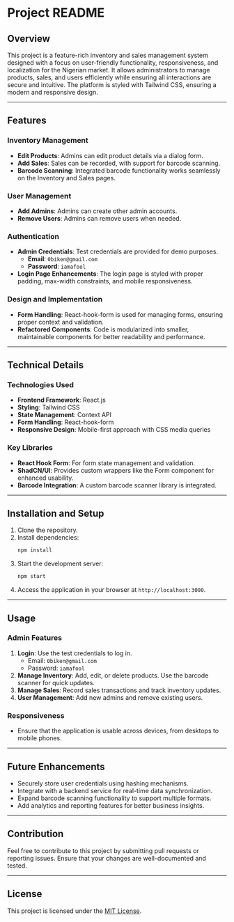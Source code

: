 # Project README

## Overview

This project is a feature-rich inventory and sales management system designed with a focus on user-friendly functionality, responsiveness, and localization for the Nigerian market. It allows administrators to manage products, sales, and users efficiently while ensuring all interactions are secure and intuitive. The platform is styled with Tailwind CSS, ensuring a modern and responsive design.

---

## Features

### Inventory Management

- **Edit Products**: Admins can edit product details via a dialog form.
- **Add Sales**: Sales can be recorded, with support for barcode scanning.
- **Barcode Scanning**: Integrated barcode functionality works seamlessly on the Inventory and Sales pages.

### User Management

- **Add Admins**: Admins can create other admin accounts.
- **Remove Users**: Admins can remove users when needed.

### Authentication

- **Admin Credentials**: Test credentials are provided for demo purposes.
  - **Email**: `0biken@gmail.com`
  - **Password**: `iamafool`
- **Login Page Enhancements**: The login page is styled with proper padding, max-width constraints, and mobile responsiveness.

### Design and Implementation

- **Form Handling**: React-hook-form is used for managing forms, ensuring proper context and validation.
- **Refactored Components**: Code is modularized into smaller, maintainable components for better readability and performance.

---

## Technical Details

### Technologies Used

- **Frontend Framework**: React.js
- **Styling**: Tailwind CSS
- **State Management**: Context API
- **Form Handling**: React-hook-form
- **Responsive Design**: Mobile-first approach with CSS media queries

### Key Libraries

- **React Hook Form**: For form state management and validation.
- **ShadCN/UI**: Provides custom wrappers like the Form component for enhanced usability.
- **Barcode Integration**: A custom barcode scanner library is integrated.

---

## Installation and Setup

1. Clone the repository.
2. Install dependencies:
   ```bash
   npm install
   ```
3. Start the development server:
   ```bash
   npm start
   ```
4. Access the application in your browser at `http://localhost:3000`.

---

## Usage

### Admin Features

1. **Login**: Use the test credentials to log in.
   - Email: `0biken@gmail.com`
   - Password: `iamafool`
2. **Manage Inventory**: Add, edit, or delete products. Use the barcode scanner for quick updates.
3. **Manage Sales**: Record sales transactions and track inventory updates.
4. **User Management**: Add new admins and remove existing users.

### Responsiveness

- Ensure that the application is usable across devices, from desktops to mobile phones.

---

## Future Enhancements

- Securely store user credentials using hashing mechanisms.
- Integrate with a backend service for real-time data synchronization.
- Expand barcode scanning functionality to support multiple formats.
- Add analytics and reporting features for better business insights.

---

## Contribution

Feel free to contribute to this project by submitting pull requests or reporting issues. Ensure that your changes are well-documented and tested.

---

## License

This project is licensed under the [MIT License](LICENSE).

